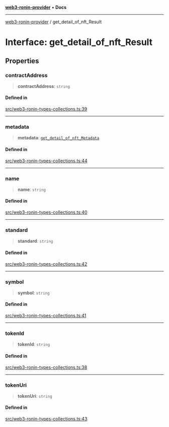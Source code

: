[**web3-ronin-provider**](../README.md) • **Docs**

***

[web3-ronin-provider](../globals.md) / get\_detail\_of\_nft\_Result

# Interface: get\_detail\_of\_nft\_Result

## Properties

### contractAddress

> **contractAddress**: `string`

#### Defined in

[src/web3-ronin-types-collections.ts:39](https://github.com/chuacw/web3-ronin-provider/blob/5e9462adf1edb8f1f7982dc5f4e5bd7094a4d6eb/src/web3-ronin-types-collections.ts#L39)

***

### metadata

> **metadata**: [`get_detail_of_nft_Metadata`](get_detail_of_nft_Metadata.md)

#### Defined in

[src/web3-ronin-types-collections.ts:44](https://github.com/chuacw/web3-ronin-provider/blob/5e9462adf1edb8f1f7982dc5f4e5bd7094a4d6eb/src/web3-ronin-types-collections.ts#L44)

***

### name

> **name**: `string`

#### Defined in

[src/web3-ronin-types-collections.ts:40](https://github.com/chuacw/web3-ronin-provider/blob/5e9462adf1edb8f1f7982dc5f4e5bd7094a4d6eb/src/web3-ronin-types-collections.ts#L40)

***

### standard

> **standard**: `string`

#### Defined in

[src/web3-ronin-types-collections.ts:42](https://github.com/chuacw/web3-ronin-provider/blob/5e9462adf1edb8f1f7982dc5f4e5bd7094a4d6eb/src/web3-ronin-types-collections.ts#L42)

***

### symbol

> **symbol**: `string`

#### Defined in

[src/web3-ronin-types-collections.ts:41](https://github.com/chuacw/web3-ronin-provider/blob/5e9462adf1edb8f1f7982dc5f4e5bd7094a4d6eb/src/web3-ronin-types-collections.ts#L41)

***

### tokenId

> **tokenId**: `string`

#### Defined in

[src/web3-ronin-types-collections.ts:38](https://github.com/chuacw/web3-ronin-provider/blob/5e9462adf1edb8f1f7982dc5f4e5bd7094a4d6eb/src/web3-ronin-types-collections.ts#L38)

***

### tokenUri

> **tokenUri**: `string`

#### Defined in

[src/web3-ronin-types-collections.ts:43](https://github.com/chuacw/web3-ronin-provider/blob/5e9462adf1edb8f1f7982dc5f4e5bd7094a4d6eb/src/web3-ronin-types-collections.ts#L43)
